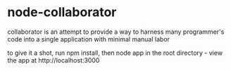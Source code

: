 node-collaborator
=================

collaborator is an attempt to provide a way to harness many programmer's code into a single application with minimal manual labor

to give it a shot, run npm install, then node app in the root directory - view the app at http://localhost:3000
